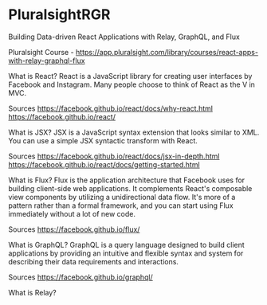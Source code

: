 # PluralsightRGR
Building Data-driven React Applications with Relay, GraphQL, and Flux

Pluralsight Course - 
https://app.pluralsight.com/library/courses/react-apps-with-relay-graphql-flux

What is React?
React is a JavaScript library for creating user interfaces by Facebook and Instagram. Many people choose to think of React as the V in MVC.

Sources
https://facebook.github.io/react/docs/why-react.html
https://facebook.github.io/react/


What is JSX?
JSX is a JavaScript syntax extension that looks similar to XML. You can use a simple JSX syntactic transform with React.

Sources
https://facebook.github.io/react/docs/jsx-in-depth.html
https://facebook.github.io/react/docs/getting-started.html
	
	
What is Flux?
Flux is the application architecture that Facebook uses for building client-side web applications. It complements React's composable view components by utilizing a unidirectional data flow. It's more of a pattern rather than a formal framework, and you can start using Flux immediately without a lot of new code.

Sources
https://facebook.github.io/flux/

What is GraphQL?
GraphQL is a query language designed to build client applications by providing an intuitive and flexible syntax and system for describing their data requirements and interactions.

Sources
https://facebook.github.io/graphql/

What is Relay?
